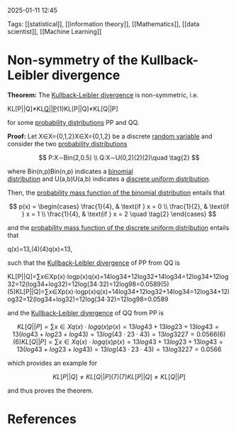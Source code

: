 2025-01-11 12:45


Tags: [[statistical]], [[information theory]], [[Mathematics]], [[data scientist]], [[Machine Learning]]

# Non-symmetry of the Kullback-Leibler divergence

**Theorem:** The [Kullback-Leibler divergence](https://statproofbook.github.io/D/kl) is non-symmetric, i.e.

KL[P||Q]≠KL[Q||P](1)(1)KL[P||Q]≠KL[Q||P]

for some [probability distributions](https://statproofbook.github.io/D/dist) PP and QQ.

**Proof:** Let X∈X={0,1,2}X∈X={0,1,2} be a discrete [random variable](https://statproofbook.github.io/D/rvar) and consider the two [probability distributions](https://statproofbook.github.io/D/dist)

$$
P:X∼Bin(2,0.5) \\
Q:X∼U(0,2)(2)(2)\quad \tag{2}
$$

where Bin(n,p)Bin(n,p) indicates a [binomial distribution](https://statproofbook.github.io/D/bin) and U(a,b)U(a,b) indicates a [discrete uniform distribution](https://statproofbook.github.io/D/duni).

Then, the [probability mass function of the binomial distribution](https://statproofbook.github.io/P/bin-pmf) entails that

$$
p(x) =
\begin{cases} 
\frac{1}{4}, & \text{if } x = 0 \\ 
\frac{1}{2}, & \text{if } x = 1 \\ 
\frac{1}{4}, & \text{if } x = 2 \quad \tag{2}
\end{cases}
$$


and the [probability mass function of the discrete uniform distribution](https://statproofbook.github.io/P/duni-pmf) entails that

q(x)=13,(4)(4)q(x)=13,

such that the [Kullback-Leibler divergence](https://statproofbook.github.io/D/kl) of PP from QQ is

KL[P||Q]=∑x∈Xp(x)⋅logp(x)q(x)=14log34+12log32+14log34=12log34+12log32=12(log34+log32)=12log(34⋅32)=12log98=0.0589(5)(5)KL[P||Q]=∑x∈Xp(x)⋅log⁡p(x)q(x)=14log⁡34+12log⁡32+14log⁡34=12log⁡34+12log⁡32=12(log⁡34+log⁡32)=12log⁡(34⋅32)=12log⁡98=0.0589

and the [Kullback-Leibler divergence](https://statproofbook.github.io/D/kl) of QQ from PP is

$$KL[Q||P]=∑x∈Xq(x)⋅logq(x)p(x)=13log43+13log23+13log43=13(log43+log23+log43)=13log(43⋅23⋅43)=13log3227=0.0566(6)(6)KL[Q||P]=∑x∈Xq(x)⋅log⁡q(x)p(x)=13log⁡43+13log⁡23+13log⁡43=13(log⁡43+log⁡23+log⁡43)=13log⁡(43⋅23⋅43)=13log⁡3227=0.0566$$

which provides an example for

$$ KL[P||Q]≠KL[Q||P](7)(7)KL[P||Q]≠KL[Q||P] $$

and thus proves the theorem.

# References
